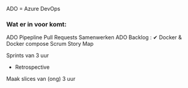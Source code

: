ADO = Azure DevOps

### Wat er in voor komt:
ADO Pipepline
Pull Requests
Samenwerken
ADO Backlog : ✔
Docker & Docker compose
Scrum
Story Map

Sprints van 3 uur
- Retrospective

Maak slices van (ong) 3 uur

